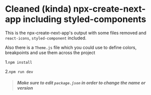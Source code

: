 # Cleaned (kinda) npx-create-next-app including styled-components

This is the npx-create-next-app's output with some files removed and `react-icons`, `styled-component` included.

Also there is a `Theme.js` file which you could use to define colors, breakpoints and use them across the project

1.`npm install`

2.`npm run dev`

> ##### Make sure to edit `package.json` in order to change the name or version
